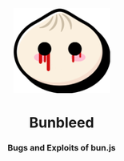 <p align="center">
  <img src="./bunbleed.png" alt="Logo" height=170>
</p>
<h1 align="center">Bunbleed</h1>
<h3 align="center">Bugs and Exploits of bun.js</h3>
